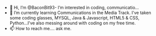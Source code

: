 - 👋 Hi, I’m @BaconBit93- 
I’m interested in coding, communicatio...
- 🌱 I’m currently learning Communications in the Media Track. I've taken some coding glasses, MYSQL, Java & Javascript, HTML5 & CSS, Python...I've also messing around with coding on my free time. 
- 📫 How to reach me.... ask me.

<!---
BaconBit93/BaconBit93 is a ✨ special ✨ repository because its `README.md` (this file) appears on your GitHub profile.
You can click the Preview link to take a look at your changes.
--->
